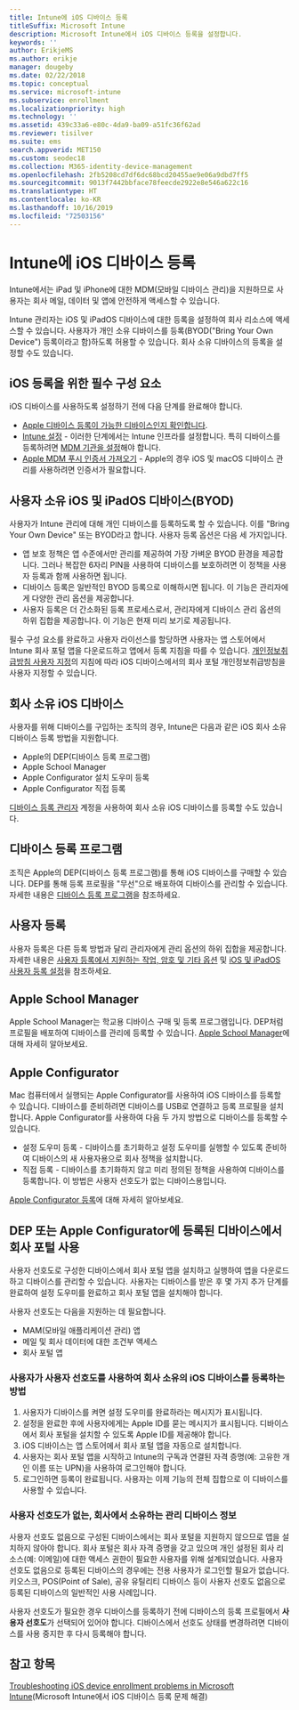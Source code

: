 ```yaml
---
title: Intune에 iOS 디바이스 등록
titleSuffix: Microsoft Intune
description: Microsoft Intune에서 iOS 디바이스 등록을 설정합니다.
keywords: ''
author: ErikjeMS
ms.author: erikje
manager: dougeby
ms.date: 02/22/2018
ms.topic: conceptual
ms.service: microsoft-intune
ms.subservice: enrollment
ms.localizationpriority: high
ms.technology: ''
ms.assetid: 439c33a6-e80c-4da9-ba09-a51fc36f62ad
ms.reviewer: tisilver
ms.suite: ems
search.appverid: MET150
ms.custom: seodec18
ms.collection: M365-identity-device-management
ms.openlocfilehash: 2fb5208cd7df6dc68bcd20455ae9e06a9dbd7ff5
ms.sourcegitcommit: 9013f7442bbface78feecde2922e8e546a622c16
ms.translationtype: HT
ms.contentlocale: ko-KR
ms.lasthandoff: 10/16/2019
ms.locfileid: "72503156"
---
```

# <a name="enroll-ios-devices-in-intune"></a>Intune에 iOS 디바이스 등록

Intune에서는 iPad 및 iPhone에 대한 MDM(모바일 디바이스 관리)을 지원하므로 사용자는 회사 메일, 데이터 및 앱에 안전하게 액세스할 수 있습니다.

Intune 관리자는 iOS 및 iPadOS 디바이스에 대한 등록을 설정하여 회사 리소스에 액세스할 수 있습니다. 사용자가 개인 소유 디바이스를 등록(BYOD("Bring Your Own Device") 등록이라고 함)하도록 허용할 수 있습니다. 회사 소유 디바이스의 등록을 설정할 수도 있습니다.

## <a name="prerequisites-for-ios-enrollment"></a>iOS 등록을 위한 필수 구성 요소

iOS 디바이스를 사용하도록 설정하기 전에 다음 단계를 완료해야 합니다.

- [Apple 디바이스 등록이 가능한 디바이스인지 확인합니다](https://support.apple.com/en-us/HT204142#eligibility).
- [Intune 설정](../fundamentals/setup-steps.md) - 이러한 단계에서는 Intune 인프라를 설정합니다. 특히 디바이스를 등록하려면 [MDM 기관을 설정](../fundamentals/mdm-authority-set.md)해야 합니다.
- [Apple MDM 푸시 인증서 가져오기](apple-mdm-push-certificate-get.md) - Apple의 경우 iOS 및 macOS 디바이스 관리를 사용하려면 인증서가 필요합니다.

## <a name="user-owned-ios-and-ipados-devices-byod"></a>사용자 소유 iOS 및 iPadOS 디바이스(BYOD)

사용자가 Intune 관리에 대해 개인 디바이스를 등록하도록 할 수 있습니다. 이를 "Bring Your Own Device" 또는 BYOD라고 합니다. 사용자 등록 옵션은 다음 세 가지입니다.
- 앱 보호 정책은 앱 수준에서만 관리를 제공하여 가장 가벼운 BYOD 환경을 제공합니다. 그러나 복잡한 6자리 PIN을 사용하여 디바이스를 보호하려면 이 정책을 사용자 등록과 함께 사용하면 됩니다.
- 디바이스 등록은 일반적인 BYOD 등록으로 이해하시면 됩니다. 이 기능은 관리자에게 다양한 관리 옵션을 제공합니다.
- 사용자 등록은 더 간소화된 등록 프로세스로서, 관리자에게 디바이스 관리 옵션의 하위 집합을 제공합니다. 이 기능은 현재 미리 보기로 제공됩니다. 

필수 구성 요소를 완료하고 사용자 라이선스를 할당하면 사용자는 앱 스토어에서 Intune 회사 포털 앱을 다운로드하고 앱에서 등록 지침을 따를 수 있습니다. [개인정보취급방침 사용자 지정](../apps/company-portal-app.md#privacy-statement-customization)의 지침에 따라 iOS 디바이스에서의 회사 포털 개인정보취급방침을 사용자 지정할 수 있습니다.

## <a name="company-owned-ios-devices"></a>회사 소유 iOS 디바이스

사용자를 위해 디바이스를 구입하는 조직의 경우, Intune은 다음과 같은 iOS 회사 소유 디바이스 등록 방법을 지원합니다.

- Apple의 DEP(디바이스 등록 프로그램)
- Apple School Manager
- Apple Configurator 설치 도우미 등록
- Apple Configurator 직접 등록

[디바이스 등록 관리자](device-enrollment-manager-enroll.md) 계정을 사용하여 회사 소유 iOS 디바이스를 등록할 수도 있습니다.

## <a name="device-enrollment-program"></a>디바이스 등록 프로그램

조직은 Apple의 DEP(디바이스 등록 프로그램)를 통해 iOS 디바이스를 구매할 수 있습니다. DEP를 통해 등록 프로필을 "무선"으로 배포하여 디바이스를 관리할 수 있습니다. 자세한 내용은 [디바이스 등록 프로그램](device-enrollment-program-enroll-ios.md)을 참조하세요.

## <a name="user-enrollment"></a>사용자 등록
사용자 등록은 다른 등록 방법과 달리 관리자에게 관리 옵션의 하위 집합을 제공합니다. 자세한 내용은 [사용자 등록에서 지원하는 작업, 암호 및 기타 옵션](ios-user-enrollment-supported-actions.md) 및 [iOS 및 iPadOS 사용자 등록 설정](ios-user-enrollment.md)을 참조하세요.

## <a name="apple-school-manager"></a>Apple School Manager

Apple School Manager는 학교용 디바이스 구매 및 등록 프로그램입니다. DEP처럼 프로필을 배포하여 디바이스를 관리에 등록할 수 있습니다. [Apple School Manager](apple-school-manager-set-up-ios.md)에 대해 자세히 알아보세요.

## <a name="apple-configurator"></a>Apple Configurator

Mac 컴퓨터에서 실행되는 Apple Configurator를 사용하여 iOS 디바이스를 등록할 수 있습니다. 디바이스를 준비하려면 디바이스를 USB로 연결하고 등록 프로필을 설치합니다. Apple Configurator를 사용하여 다음 두 가지 방법으로 디바이스를 등록할 수 있습니다.

- 설정 도우미 등록 - 디바이스를 초기화하고 설정 도우미를 실행할 수 있도록 준비하여 디바이스의 새 사용자용으로 회사 정책을 설치합니다.
- 직접 등록 - 디바이스를 초기화하지 않고 미리 정의된 정책을 사용하여 디바이스를 등록합니다. 이 방법은 사용자 선호도가 없는 디바이스용입니다.

[Apple Configurator 등록](apple-configurator-enroll-ios.md)에 대해 자세히 알아보세요.

## <a name="use-the-company-portal-on-dep-enrolled-or-apple-configurator-enrolled-devices"></a>DEP 또는 Apple Configurator에 등록된 디바이스에서 회사 포털 사용

사용자 선호도로 구성한 디바이스에서 회사 포털 앱을 설치하고 실행하여 앱을 다운로드하고 디바이스를 관리할 수 있습니다. 사용자는 디바이스를 받은 후 몇 가지 추가 단계를 완료하여 설정 도우미를 완료하고 회사 포털 앱을 설치해야 합니다.

사용자 선호도는 다음을 지원하는 데 필요합니다.

- MAM(모바일 애플리케이션 관리) 앱
- 메일 및 회사 데이터에 대한 조건부 액세스
- 회사 포털 앱

### <a name="how-users-enroll-corporate-owned-ios-devices-with-user-affinity"></a>사용자가 사용자 선호도를 사용하여 회사 소유의 iOS 디바이스를 등록하는 방법

1. 사용자가 디바이스를 켜면 설정 도우미를 완료하라는 메시지가 표시됩니다.
2. 설정을 완료한 후에 사용자에게는 Apple ID를 묻는 메시지가 표시됩니다. 디바이스에서 회사 포털을 설치할 수 있도록 Apple ID를 제공해야 합니다.
3. iOS 디바이스는 앱 스토어에서 회사 포털 앱을 자동으로 설치합니다.
4. 사용자는 회사 포털 앱을 시작하고 Intune의 구독과 연결된 자격 증명(예: 고유한 개인 이름 또는 UPN)을 사용하여 로그인해야 합니다.
5. 로그인하면 등록이 완료됩니다. 사용자는 이제 기능의 전체 집합으로 이 디바이스를 사용할 수 있습니다.

### <a name="about-corporate-owned-managed-devices-with-no-user-affinity"></a>사용자 선호도가 없는, 회사에서 소유하는 관리 디바이스 정보

사용자 선호도 없음으로 구성된 디바이스에서는 회사 포털을 지원하지 않으므로 앱을 설치하지 않아야 합니다. 회사 포털은 회사 자격 증명을 갖고 있으며 개인 설정된 회사 리소스(예: 이메일)에 대한 액세스 권한이 필요한 사용자를 위해 설계되었습니다. 사용자 선호도 없음으로 등록된 디바이스의 경우에는 전용 사용자가 로그인할 필요가 없습니다. 키오스크, POS(Point of Sale), 공유 유틸리티 디바이스 등이 사용자 선호도 없음으로 등록된 디바이스의 일반적인 사용 사례입니다.

사용자 선호도가 필요한 경우 디바이스를 등록하기 전에 디바이스의 등록 프로필에서 **사용자 선호도**가 선택되어 있어야 합니다. 디바이스에서 선호도 상태를 변경하려면 디바이스를 사용 중지한 후 다시 등록해야 합니다.

## <a name="see-also"></a>참고 항목

[Troubleshooting iOS device enrollment problems in Microsoft Intune](https://support.microsoft.com/help/4039809)(Microsoft Intune에서 iOS 디바이스 등록 문제 해결)
